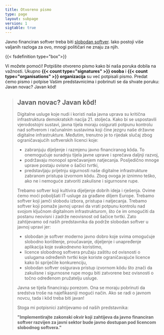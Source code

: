 ```yaml
---
title: Otvoreno pismo
type: page
layout: subpage
version: 1
sigtable: true
---
```


Javno financiran softver treba biti [slobodan softver][fs]. Iako postoji više valjanih razloga za ovo, mnogi političari ne znaju za njih.

{{< fsdefinition type="box">}}

Vi možete pomoći! Potpišite otvoreno pismo kako bi naša poruka dobila na važnosti. Ukupno **{{< count type="signatures" >}} osoba** i **{{< count type="organisations" >}} organizacija** su već potpisali pismo. Predat ćemo pismo i potpise Vašim predstavnicima i pobrinuti se da shvate poruku: Javan novac? Javan kôd!

> ## Javan novac? Javan kôd!
> 
> Digitalne usluge koje nudi i koristi naša javna uprava su kritična infrastruktura demokratskih nacija 21. stoljeća. Kako bi se uspostavili vjerodostojni sustavi, javna tijela moraju osigurati potpunu kontrolu nad softverom i računalnim sustavima koji čine jezgru naše državne digitalne infrastrukture. Međutim, trenutno je to rijedak slučaj zbog ograničavajućih softverskih licenci koje:
> 
> * zabranjuju dijeljenje i razmjenu javno financiranog kôda. To onemogućuje suradnju tijela javne uprave i sprečava daljnji razvoj,
> * podržavaju monopol sprečavanjem natjecanja. Posljedično mnoge uprave postaju ovisne o šačici tvrtki,
> * predstavljaju prijetnju sigurnosti naše digitalne infrastrukture zabranom pristupa izvornom kôdu. Zbog ovoga je iznimno teško, ako ne i nemoguće zatvoriti zakulisne i sigurnosne rupe.
> 
> Trebamo softver koji kultivira dijeljenje dobrih ideja i rješenja. Ovime ćemo moći poboljšati IT-usluge za građane diljem Europe. Trebamo softver koji jamči slobodu izbora, pristupa i natjecanja. Trebamo softver koji pomaže javnoj upravi da vrati potpunu kontrolu nad svojom ključnom digitalnom infrastrukturom, što će im omogućiti da postanu neovisni i zadrže neovisnost od šačice tvrtki. Zato zahtijevamo od naših predstavnika da podrže slobodan softver u javnoj upravi jer:
> 
> * slobodan je softver moderno javno dobro koje svima omogućuje slobodno korištenje, proučavanje, dijeljenje i unapređenje aplikacija koje svakodnevno koristimo,
> * licence slobodnog softvera pružaju zaštitu od ovisnosti o uslugama određenih tvrtki koje koriste ograničavajuće licence kako bi spriječile konkurenciju,
> * slobodan softver osigurava pristup izvornom kôdu što znači da zakulisne i sigurnosne rupe mogu biti zatvorene bez ovisnosti o točno određenom pružatelju usluge.
> 
> Javna se tijela financiraju porezom. Ona se moraju pobrinuti da sredstva troše na najefikasniji mogući način. Ako se radi o javnom novcu, tada i kôd treba biti javan!
> 
> Stoga mi potpisnici zahtijevamo od naših predstavnika:
> 
> **"Implementirajte zakonski okvir koji zahtijeva da javno financiran softver razvijen za javni sektor bude javno dostupan pod licencom slobodnog softvera."**

[fs]: https://fsfe.org/freesoftware/ "Slobodan softver svima daje pravo korištenja, proučavanja, dijeljenja i unapređenja softvera. Ovo pravo podržava druge temeljne slobode kao što su sloboda govora i medija te privatnost."
